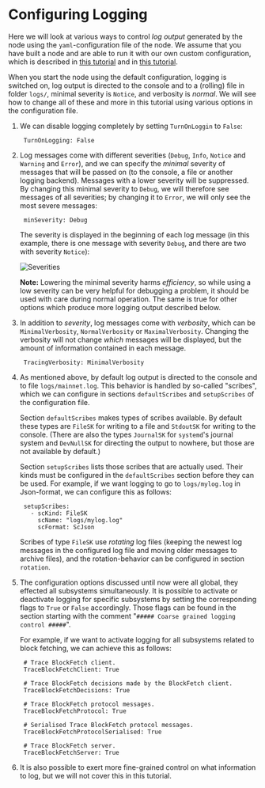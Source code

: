 # Configuring Logging

Here we will look at various ways to control _log output_ generated by the node
using the `yaml`-configuration file of the node.
We assume that you have built a node and are able to run it with our own custom configuration, which is described in [this tutorial](000_install.md)
and in [this tutorial](092_ekg.md).

When you start the node using the default configuration,
logging is switched on, log output is directed to the console and to a (rolling) file in folder `logs/`,
minimal severity is `Notice`,
and verbosity is _normal_.
We will see how to change all of these and more in this tutorial using various options in the configuration file.

1. We can disable logging completely by setting `TurnOnLoggin` to `False`:

        TurnOnLogging: False

2. Log messages come with different severities (`Debug`, `Info`, `Notice` and `Warning` and `Error`), and we can specify the _minimal_ severity
   of messages that will be passed on (to the console, a file or another logging backend). Messages with a lower severity will be suppressed.
   By changing this minimal severity to `Debug`, we will therefore see messages of all severities;
   by changing it to `Error`, we will only see the most severe messages:

        minSeverity: Debug

   The severity is displayed in the beginning of each log message (in this example, there is one message with severity `Debug`,
   and there are two with severity `Notice`):

   ![Severities](images/severity.png)

   __Note:__ Lowering the minimal severity harms _efficiency_,
   so while using a low severity can be very helpful for debugging a problem, it should be used with care during normal operation.
   The same is true for other options which produce more logging output described below.

3. In addition to _severity_, log messages come with _verbosity_, which can be `MinimalVerbosity`, `NormalVerbosity` or `MaximalVerbosity`.
   Changing the verbosity will not change _which_ messages will be displayed, 
   but the amount of information contained in each message.

        TracingVerbosity: MinimalVerbosity

4. As mentioned above, by default log output is directed to the console and to file `logs/mainnet.log`. 
   This behavior is handled by so-called "scribes", 
   which we can configure in sections `defaultScribes` and `setupScribes` of the configuration file.

   Section `defaultScribes` makes types of scribes available.
   By default these types are `FileSK` for writing to a file
   and `StdoutSK` for writing to the console.
   (There are also the types `JournalSK` for `systemd`'s journal system
   and `DevNullSK` for directing the output to nowhere,
   but those are not available by default.)

   Section `setupScribes` lists those scribes that are actually used.
   Their kinds must be configured in the `defaultScribes` section
   before they can be used. For example, if we want logging to go to
   `logs/mylog.log` in Json-format, we can configure this as follows:

        setupScribes:
          - scKind: FileSK
            scName: "logs/mylog.log"
            scFormat: ScJson

   Scribes of type `FileSK` use _rotating_ log files
   (keeping the newest log messages in the configured log file and moving
   older messages to archive files), and the rotation-behavior can be
   configured in section `rotation`.

5. The configuration options discussed until now were all global,
   they effected all subsystems simultaneously.
   It is possible to activate or deactivate logging
   for specific subsystems by setting the corresponding flags
   to `True` or `False` accordingly.
   Those flags can be found in the section starting with the comment
   "`##### Coarse grained logging control #####`".

   For example, if we want to activate logging for all subsystems related
   to block fetching, we can achieve this as follows:

        # Trace BlockFetch client.
        TraceBlockFetchClient: True

        # Trace BlockFetch decisions made by the BlockFetch client.
        TraceBlockFetchDecisions: True

        # Trace BlockFetch protocol messages.
        TraceBlockFetchProtocol: True

        # Serialised Trace BlockFetch protocol messages.
        TraceBlockFetchProtocolSerialised: True

        # Trace BlockFetch server.
        TraceBlockFetchServer: True

6. It is also possible to exert more fine-grained control on what information
   to log, but we will not cover this in this tutorial. 

